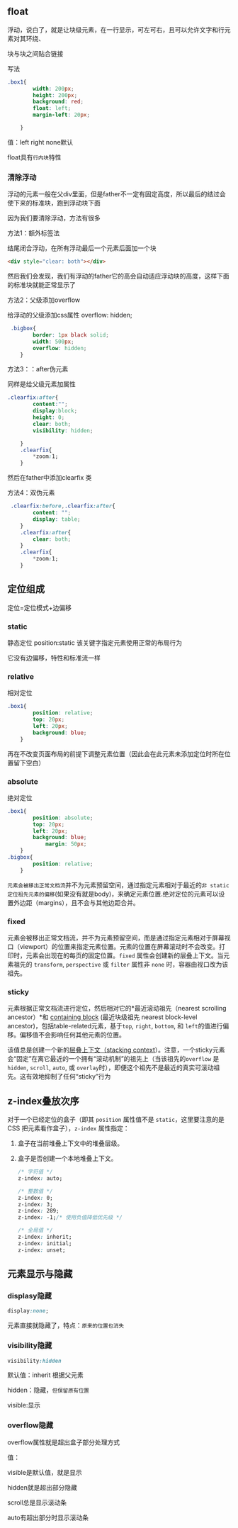 ## float

浮动，说白了，就是让块级元素，在一行显示，可左可右，且可以允许文字和行元素对其环绕、

块与块之间贴合链接

写法

```css
.box1{
        width: 200px;
        height: 200px;
        background: red;
        float: left;
        margin-left: 20px;

    }
```

值：left right  none默认

float具有`行内块`特性

### 清除浮动

浮动的元素一般在父div里面，但是father不一定有固定高度，所以最后的结过会使下来的标准块，跑到浮动块下面

因为我们要清除浮动，方法有很多

方法1：额外标签法

结尾闭合浮动，在所有浮动最后一个元素后面加一个块

```html
<div style="clear: both"></div>
```

然后我们会发现，我们有浮动的father它的高会自动适应浮动块的高度，这样下面的标准块就能正常显示了

方法2：父级添加overflow

给浮动的父级添加css属性  overflow: hidden;

```css
 .bigbox{
        border: 1px black solid;
        width: 500px;
        overflow: hidden;
    }
```

方法3：：after伪元素

同样是给父级元素加属性

```css
.clearfix:after{
        content:"";
        display:block;
        height: 0;
        clear: both;
        visibility: hidden;

    }
    .clearfix{
        *zoom:1;
    }
```

然后在father中添加clearfix 类

方法4：双伪元素

```css
 .clearfix:before,.clearfix:after{
        content: "";
        display: table;
    }
    .clearfix:after{
        clear: both;
    }
    .clearfix{
        *zoom:1;
    }
```

## 定位组成

定位=定位模式+边偏移

### static

静态定位 position:static 该关键字指定元素使用正常的布局行为

它没有边偏移，特性和标准流一样

### relative

相对定位

```css
.box1{
        position: relative;
        top: 20px;
        left: 20px;
        background: blue;
    }
```

再在不改变页面布局的前提下调整元素位置（因此会在此元素未添加定位时所在位置留下空白）

### absolute

绝对定位

```css
.box1{
        position: absolute;
        top: 20px;
        left: 20px;       
        background: blue;
  			margin: 50px;
    }
.bigbox{
        position: relative;
    }
```

`元素会被移出正常文档流`并不为元素预留空间，通过指定元素相对于最近的`非 static 定位祖先元素的偏移`(如果没有就是body)，来确定元素位置.绝对定位的元素可以设置外边距（margins），且不会与其他边距合并。

### **fixed**

元素会被移出正常文档流，并不为元素预留空间，而是通过指定元素相对于屏幕视口（viewport）的位置来指定元素位置。元素的位置在屏幕滚动时不会改变。打印时，元素会出现在的每页的固定位置。`fixed` 属性会创建新的层叠上下文。当元素祖先的 `transform`, `perspective` 或 `filter` 属性非 `none` 时，容器由视口改为该祖先。

### sticky


元素根据正常文档流进行定位，然后相对它的*最近滚动祖先（nearest scrolling ancestor）*和 [containing block](https://developer.mozilla.org/en-US/docs/Web/CSS/Containing_block) (最近块级祖先 nearest block-level ancestor)，包括table-related元素，基于`top`, `right`, `bottom`, 和 `left`的值进行偏移。偏移值不会影响任何其他元素的位置。

该值总是创建一个新的[层叠上下文（stacking context](https://developer.mozilla.org/en/docs/Web/CSS/CSS_Positioning/Understanding_z_index/The_stacking_context)）。注意，一个sticky元素会“固定”在离它最近的一个拥有“滚动机制”的祖先上（当该祖先的`overflow` 是 `hidden`, `scroll`, `auto`, 或 `overlay`时），即便这个祖先不是最近的真实可滚动祖先。这有效地抑制了任何“sticky”行为

## z-index叠放次序

对于一个已经定位的盒子（即其 `position` 属性值不是 `static`，这里要注意的是 CSS 把元素看作盒子），`z-index` 属性指定：

1. 盒子在当前堆叠上下文中的堆叠层级。

2. 盒子是否创建一个本地堆叠上下文。

   ```css
   /* 字符值 */
   z-index: auto;
   
   /* 整数值 */
   z-index: 0;
   z-index: 3;
   z-index: 289;
   z-index: -1;/* 使用负值降低优先级 */
   
   /* 全局值 */
   z-index: inherit;
   z-index: initial;
   z-index: unset;
   ```

## 元素显示与隐藏



### displasy隐藏

```css
display:none;
```

元素直接就隐藏了，特点：`原来的位置也消失`

### visibility隐藏

```css
visibility:hidden
```

默认值：inherit 根据父元素

hidden：隐藏，`但保留原有位置`

visible:显示

### overflow隐藏

overflow属性就是超出盒子部分处理方式

值：

visible是默认值，就是显示

hidden就是超出部分隐藏

scroll总是显示滚动条

auto有超出部分时显示滚动条



